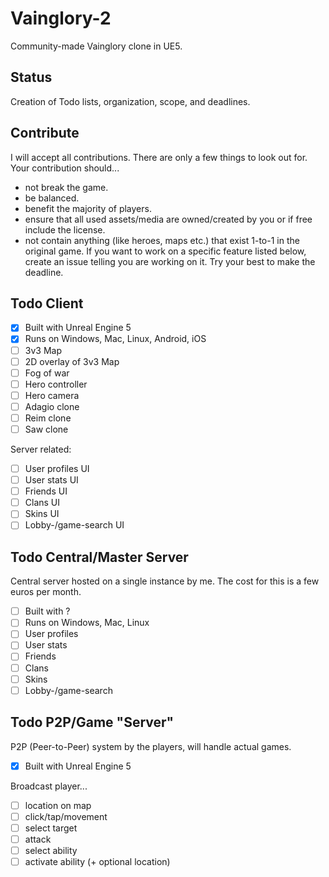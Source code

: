 # Vainglory-2
Community-made Vainglory clone in UE5.

## Status
Creation of Todo lists, organization, scope, and deadlines.

## Contribute
I will accept all contributions.
There are only a few things to look out for. Your contribution should...
- not break the game.
- be balanced.
- benefit the majority of players.
- ensure that all used assets/media are owned/created by you or if free include the license.
- not contain anything (like heroes, maps etc.) that exist 1-to-1 in the original game.
If you want to work on a specific feature listed below, create an issue telling you are working on it.
Try your best to make the deadline.

## Todo Client
- [x] Built with Unreal Engine 5
- [x] Runs on Windows, Mac, Linux, Android, iOS
- [ ] 3v3 Map
- [ ] 2D overlay of 3v3 Map
- [ ] Fog of war
- [ ] Hero controller
- [ ] Hero camera
- [ ] Adagio clone
- [ ] Reim clone
- [ ] Saw clone

Server related:
- [ ] User profiles UI
- [ ] User stats UI
- [ ] Friends UI
- [ ] Clans UI
- [ ] Skins UI
- [ ] Lobby-/game-search UI

## Todo Central/Master Server
Central server hosted on a single instance by me. The cost for this is a few euros per month.
- [ ] Built with ?
- [ ] Runs on Windows, Mac, Linux
- [ ] User profiles
- [ ] User stats
- [ ] Friends
- [ ] Clans
- [ ] Skins
- [ ] Lobby-/game-search
     
## Todo P2P/Game "Server"
P2P (Peer-to-Peer) system by the players, will handle actual games.
- [x] Built with Unreal Engine 5


Broadcast player...
- [ ] location on map
- [ ] click/tap/movement
- [ ] select target
- [ ] attack
- [ ] select ability
- [ ] activate ability (+ optional location)
